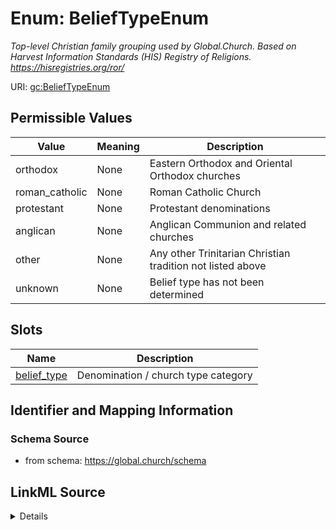 # Enum: BeliefTypeEnum 




_Top-level Christian family grouping used by Global.Church. Based on Harvest Information Standards (HIS) Registry of Religions. https://hisregistries.org/ror/_



URI: [gc:BeliefTypeEnum](https://global.church/schema/BeliefTypeEnum)

## Permissible Values

| Value | Meaning | Description |
| --- | --- | --- |
| orthodox | None | Eastern Orthodox and Oriental Orthodox churches |
| roman_catholic | None | Roman Catholic Church |
| protestant | None | Protestant denominations |
| anglican | None | Anglican Communion and related churches |
| other | None | Any other Trinitarian Christian tradition not listed above |
| unknown | None | Belief type has not been determined |




## Slots

| Name | Description |
| ---  | --- |
| [belief_type](belief_type.md) | Denomination / church type category |





## Identifier and Mapping Information






### Schema Source


* from schema: https://global.church/schema






## LinkML Source

<details>
```yaml
name: BeliefTypeEnum
description: Top-level Christian family grouping used by Global.Church. Based on Harvest
  Information Standards (HIS) Registry of Religions. https://hisregistries.org/ror/
from_schema: https://global.church/schema
rank: 1000
permissible_values:
  orthodox:
    text: orthodox
    description: Eastern Orthodox and Oriental Orthodox churches.
    aliases:
    - Orthodox
  roman_catholic:
    text: roman_catholic
    description: Roman Catholic Church.
    aliases:
    - Roman Catholic
  protestant:
    text: protestant
    description: Protestant denominations.
    aliases:
    - Protestant
  anglican:
    text: anglican
    description: Anglican Communion and related churches.
    aliases:
    - Anglican
  other:
    text: other
    description: Any other Trinitarian Christian tradition not listed above. Similar
      to 'Independent' in HIS.
    aliases:
    - Other
  unknown:
    text: unknown
    description: Belief type has not been determined.
    aliases:
    - Unknown

```
</details>
